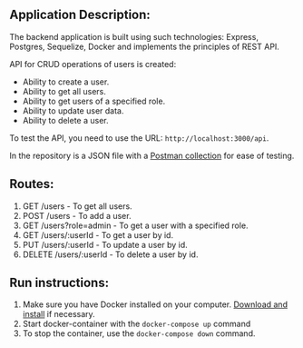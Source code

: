 ## Application Description:
The backend application is built using such technologies: Express, Postgres, Sequelize, Docker and implements the principles of REST API.

API for CRUD operations of users is created:
 - Ability to create a user.
 - Ability to get all users.
 - Ability to get users of a specified role.
 - Ability to update user data.
 - Ability to delete a user.

To test the API, you need to use the URL: `http://localhost:3000/api`.

In the repository is a JSON file with a [Postman collection](https://github.com/h0wter/backend-task/blob/main/Backend-UserProfiles.postman_collection.json) for ease of testing.

## Routes:

1. GET /users - To get all users.
2. POST /users - To add a user.
3. GET /users?role=admin - To get a user with a specified role.
4. GET /users/:userId - To get a user by id.
5. PUT /users/:userId - To update a user by id.
6. DELETE /users/:userId - To delete a user by id.

## Run instructions:

1. Make sure you have Docker installed on your computer. [Download and install](https://www.docker.com/products/docker-desktop/) if necessary.
2. Start docker-container with the `docker-compose up` command
3. To stop the container, use the `docker-compose down` command.
